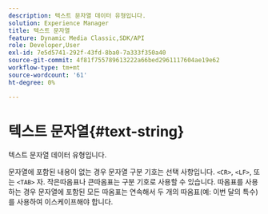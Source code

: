 ```yaml
---
description: 텍스트 문자열 데이터 유형입니다.
solution: Experience Manager
title: 텍스트 문자열
feature: Dynamic Media Classic,SDK/API
role: Developer,User
exl-id: 7e5d5741-292f-43fd-8ba0-7a333f350a40
source-git-commit: 4f81f755789613222a66bed2961117604ae19e62
workflow-type: tm+mt
source-wordcount: '61'
ht-degree: 0%

---
```


# 텍스트 문자열{#text-string}

텍스트 문자열 데이터 유형입니다.

문자열에 포함된 내용이 없는 경우 문자열 구분 기호는 선택 사항입니다. `<CR>`, `<LF>`, 또는 `<TAB>` 자. 작은따옴표나 큰따옴표는 구분 기호로 사용할 수 있습니다. 따옴표를 사용하는 경우 문자열에 포함된 모든 따옴표는 연속해서 두 개의 따옴표(예: 이번 달의 특수)를 사용하여 이스케이프해야 합니다.
